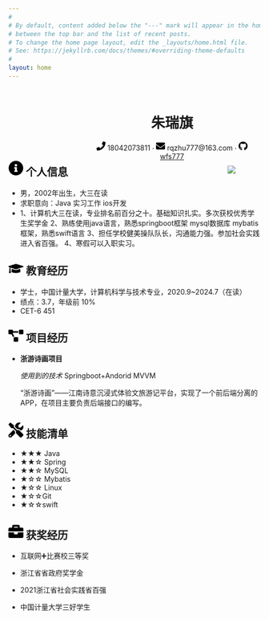 ```yaml
---
#
# By default, content added below the "---" mark will appear in the home page
# between the top bar and the list of recent posts.
# To change the home page layout, edit the _layouts/home.html file.
# See: https://jekyllrb.com/docs/themes/#overriding-theme-defaults
#
layout: home
---
```

 <center>
   <div style="float:left;margin-left:150px;margin-top:10px" height="150px" width="70%">
     <h1>朱瑞旗</h1>
     <div>
         <span>
             <img src="assets/phone-solid.svg" width="18px">
             18042073811
         </span>
         ·
         <span>
             <img src="assets/envelope-solid.svg" width="18px">
             rqzhu777@163.com
         </span>
        ·
         <span>
             <img src="assets/github-brands.svg" width="18px">
             <a href="https://github.com/wfs777">wfs777</a>
         </span>
     </div>
   </div>
   <div style="float:right;margin-top:10px;margin-right:50px" height="200px" width="25%">
     <img src="assets/wfs777.JPG" width="80px"
   </div>
 </center>








 ## <img src="assets/info-circle-solid.svg" width="30px"> 个人信息 

 - 男，2002年出生，大三在读                                                                                                                  
 - 求职意向：Java 实习工作 ios开发
 - 1、计算机大三在读，专业排名前百分之十。基础知识扎实。多次获校优秀学生奖学金
   2、熟练使用java语言，熟悉springboot框架 mysql数据库 mybatis框架，熟悉swift语言
   3、担任学校健美操队队长，沟通能力强。参加社会实践进入省百强。
   4、寒假可以入职实习。

## <img src="assets/graduation-cap-solid.svg" width="30px"> 教育经历

- 学士，中国计量大学，计算机科学与技术专业，2020.9~2024.7（在读）
- 绩点：3.7，年级前 10%
- CET-6  451

## <img src="assets/project-diagram-solid.svg" width="30px"> 项目经历

- **浙游诗画项目**

  *使用到的技术*  Springboot+Andorid MVVM

  “浙游诗画”——江南诗意沉浸式体验文旅游记平台，实现了一个前后端分离的APP，在项目主要负责后端接口的编写。

## <img src="assets/tools-solid.svg" width="30px"> 技能清单

- ★★★ Java
- ★★☆ Spring
- ★★☆ MySQL
- ★☆☆ Mybatis
- ★☆☆ Linux
- ★☆☆Git
- ★☆☆swift

## <img src="assets/briefcase-solid.svg" width="30px"> 获奖经历

- 互联网➕比赛校三等奖
- 浙江省省政府奖学金

- 2021浙江省社会实践省百强
- 中国计量大学三好学生